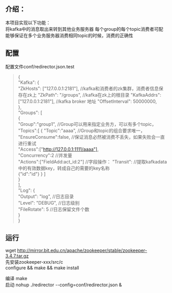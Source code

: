 ## 介绍：  
本项目实现以下功能：    
将kafka中的消息取出来转到其他业务服务器
每个group的每个topic消费者可配  
能够保证在多个业务服务器消费相同topic的时候，消费的正确性  


## 配置  
配置文件conf/redirector.json.test
>{  
>    "Kafka": {  
>        "ZkHosts": ["127.0.0.1:2181"],  	//kafka和消费者的zk集群，消费者信息保存在zk上
>        "ZkPath": "/groups",  			//kafka在zk上的根目录
>        "KafkaAddrs": ["127.0.0.1:2181"], 	//kafka broker 地址 
>        "OffsetInterval": 50000000,  
>    },  
>    "Groups": [  
>        {  
>            "Group":"group1",       //Group可以用来指定业务方，可以有多个topic，  
>            "Topics":[
	     	{
		"Topic":"aaaa",         //Group和topic的组合要求唯一，  
>            	"EnsureConsume":false,  //保证消息必然被消费不丢失，如果失败会一直进行重试  
>            	"Access":["http://127.0.0.1:1111/aaaa"],  
>            	"Concurrency":2         //并发量  
>            	"Actions":["FieldAdd:act_id:2"]    //字段操作：
>            	"Transit":     //提取kafkadata中的有效数据key，转成自己的需要的key名称  
>            	{"id":"id"}
		}
		]	
>        }  
>    ],  
>    "Log": {  
>        "Output": "log",        //日志目录  
>        "Level": "DEBUG",       //日志级别  
>        "FileRotate": 5         //日志保留文件个数  
>    }  
}

## 运行  

wget http://mirror.bit.edu.cn/apache/zookeeper/stable/zookeeper-3.4.7.tar.gz   
先安装zookeeper-xxx/src/c  
configure && make && make install  

编译 make    
启动 nohup ./redirector --config=conf/redirector.json &



